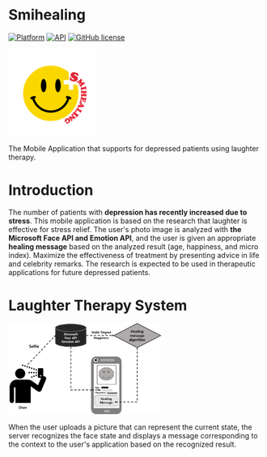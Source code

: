 # Smihealing

[![Platform](https://img.shields.io/badge/Platform-Android-green.svg)](http://developer.android.com/index.html)  [![API](https://img.shields.io/badge/API-24%2B-brightgreen.svg)](https://android-arsenal.com/api?level=24)
 [![GitHub license](https://img.shields.io/badge/license-MIT-blue.svg)](https://raw.githubusercontent.com/GB-SHOCK/GBANG-SHOCK/master/LICENSE)
 
<img src = "https://raw.githubusercontent.com/baesomi/Smihealing/master/wikiImage/smihealing_lcon.png" align="center" width="35%">


The Mobile Application that supports for depressed patients using laughter therapy.


# Introduction  

 The number of patients with **depression has recently increased due to stress**. This mobile application is based on the research that laughter is effective for stress relief. The user's photo image is analyzed with **the Microsoft Face API and Emotion API**, and the user is given an appropriate **healing message** based on the analyzed result (age, happiness, and micro index). Maximize the effectiveness of treatment by presenting advice in life and celebrity remarks. The research is expected to be used in therapeutic applications for future depressed patients.  
 
 
 # Laughter Therapy System  
 
 <img src = "https://raw.githubusercontent.com/baesomi/Smihealing/master/wikiImage/structure.png" width="60%">  
 
 When the user uploads a picture that can represent the current state, the server recognizes the face state and displays a message corresponding to the context to the user's application based on the recognized result.
 
 

